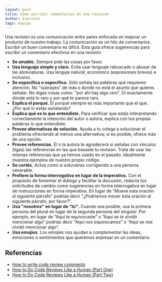 ```yaml
---
layout: post
title: Cómo escribir comentarios en una revisión
author: Evaristo
tags: equipo
---
```


Una revisión es una comunicación entre pares enfocada en mejorar un producto de nuestro trabajo. La
comunicación es un hilo de comentarios. Escribir un buen comentario es difícil. Esta guía ofrece
sugerencias para escribir un comentario efectivos en una revisión

- **Se amable.** Siempre pide las cosas por favor.
- **Usa lenguaje simple y claro.** Evita usar lenguaje rebuscado o abusar de las abreviaturas. Usa
  lenguje natural, económico (expresiones breves) e inclusivo.
- **Se específica o específico.** Sólo señala las palabras que requieren atención. No "subrayes" de
  más o donde no está el asunto que quieres señalar. No digas cosas como: "por ahí hay algo raro".
  Di exactamente dónde está lo raro y por qué te parece raro.
- **Explica el porqué.** El porqué siempre es más importante que el qué. ¿Por qué lo estás
  señalando?
- **Explica qué es lo que entendiste.** Para verificar que estás interpretando correctamente la
  intención del autor o autora, explica con tus propias palabras lo que entendiste.
- **Provee alternativas de solución.** Ayuda a tu colega a solucionar el problema ofreciendo al
  menos una alternativa; si es posible, ofrece más de una opción.
- **Provee referencias.** El o la autora te agradecerá si señalas con vínculos (ligas) las
  referencias en las que basaste tu revisión. Trata de usar las mismas referencias que ya hemos
  usado en el pasado. Idealmente muestra ejemplos de nuestro propio código.
- **Se cortés.** Actúa como si estuvieras corrigiendo a una persona venerable.
- **Prefiere la forma interrogativa en lugar de la imperativa.** Con el propósito de fomentar el
  diálogo y facilitar la discusión, redacta tus solicitudes de cambio como sugerencias en forma
  interrogativa en lugar de instrucciones en forma imperativa. En lugar de "Mueve esta oración al
  siguiente párrafo" podrías decir "¿Podríamos mover esta oración al siguiente párrafo, por favor?".
- **Usa "_nosotros_" en lugar de _"tú"_.** Cuando sea posible, usa la primera persona del plural en
  lugar de la segunda persona del singular. Por ejemplo, en lugar de "Aquí _te_ equivocaste" o "Aquí
  se _te_ olvidó mencionar algo" podrías decir "Aquí _nos_ equivocamos" o "Aquí se _nos_ olvidó
  mencionar algo".
- **Usa emojies.** Los emojies nos ayudan a complementar las ideas, emociones o sentimientos que
  queremos expresar en un comentario.

## Referencias

- [How to write code review
  comments](https://google.github.io/eng-practices/review/reviewer/comments.html)
- [How to Do Code Reviews Like a Human (Part One)](https://mtlynch.io/human-code-reviews-1/)
- [How to Do Code Reviews Like a Human (Part Two)](https://mtlynch.io/human-code-reviews-2/)